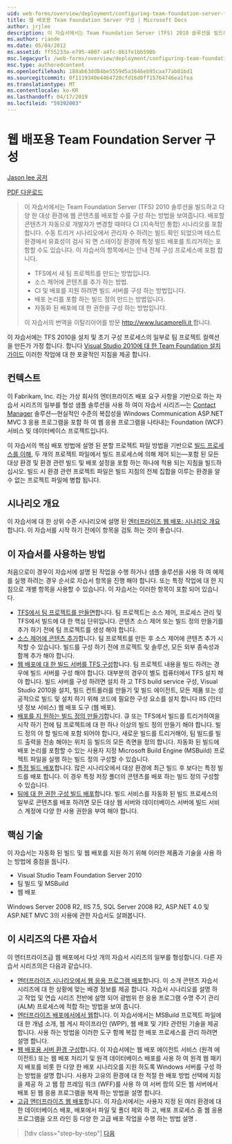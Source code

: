 ```yaml
---
uid: web-forms/overview/deployment/configuring-team-foundation-server-for-web-deployment/configuring-team-foundation-server-for-web-deployment
title: 웹 배포용 Team Foundation Server 구성 | Microsoft Docs
author: jrjlee
description: 이 자습서에서는 Team Foundation Server (TFS) 2010 솔루션을 빌드하고 다양 한 대상 환경에 웹 콘텐츠를 배포할 수를 구성 하는 방법을 보여줍니다. 이 중...
ms.author: riande
ms.date: 05/04/2012
ms.assetid: ff55233a-e795-4007-a4fc-861fe1bb590b
msc.legacyurl: /web-forms/overview/deployment/configuring-team-foundation-server-for-web-deployment/configuring-team-foundation-server-for-web-deployment
msc.type: authoredcontent
ms.openlocfilehash: 188ab63dd84be5559d5a3646eb95caa77ab01bd1
ms.sourcegitcommit: 0f1119340e4464720cfd16d0ff15764746ea1fea
ms.translationtype: MT
ms.contentlocale: ko-KR
ms.lasthandoff: 04/17/2019
ms.locfileid: "59392003"
---
```

# <a name="configuring-team-foundation-server-for-web-deployment"></a>웹 배포용 Team Foundation Server 구성

[Jason lee 공저](https://github.com/jrjlee)

[PDF 다운로드](https://msdnshared.blob.core.windows.net/media/MSDNBlogsFS/prod.evol.blogs.msdn.com/CommunityServer.Blogs.Components.WeblogFiles/00/00/00/63/56/8130.DeployingWebAppsInEnterpriseScenarios.pdf)

> 이 자습서에서는 Team Foundation Server (TFS) 2010 솔루션을 빌드하고 다양 한 대상 환경에 웹 콘텐츠를 배포할 수를 구성 하는 방법을 보여줍니다. 배포할 콘텐츠가 자동으로 개발자가 변경할 때마다 CI (지속적인 통합) 시나리오를 포함 합니다. 수동 트리거 시나리오에서 관리자 수 하려는 빌드 확인 되었으며 테스트 환경에서 유효성이 검사 되 면 스테이징 환경에 특정 빌드 배포를 트리거하는 포함할 수도 있습니다. 이 자습서의 항목에서는 안내 전체 구성 프로세스에 포함 합니다.
> 
> - TFS에서 새 팀 프로젝트를 만드는 방법입니다.
> - 소스 제어에 콘텐츠를 추가 하는 방법.
> - CI 및 배포를 지원 하려면 빌드 서버를 구성 하는 방법입니다.
> - 배포 논리를 포함 하는 빌드 정의 만드는 방법입니다.
> - 자동화 된 배포에 대 한 권한을 구성 하는 방법입니다.
> 
> 이 자습서의 번역을 이탈리아어를 방문 [ http://www.lucamorelli.it ](http://www.lucamorelli.it)합니다.


이 자습서에는 TFS 2010을 설치 및 초기 구성 프로세스의 일부로 팀 프로젝트 컬렉션을 만든가 가정 합니다. 합니다 [Visual Studio 2010에 대 한 Team Foundation 설치 가이드](https://go.microsoft.com/?linkid=9805132) 이러한 작업에 대 한 포괄적인 지침을 제공 합니다.

## <a name="context"></a>컨텍스트

이 Fabrikam, Inc. 라는 가상 회사의 엔터프라이즈 배포 요구 사항을 기반으로 하는 자습서 시리즈의 일부를 형성 샘플 솔루션을 사용 하 여이 자습서 시리즈&#x2014;는 [Contact Manager](../web-deployment-in-the-enterprise/the-contact-manager-solution.md) 솔루션&#x2014;현실적인 수준의 복잡성을 Windows Communication ASP.NET MVC 3 응용 프로그램을 포함 하 여 웹 응용 프로그램을 나타내는 Foundation (WCF) 서비스 및 데이터베이스 프로젝트입니다.

이 자습서의 핵심 배포 방법에 설명 된 분할 프로젝트 파일 방법을 기반으로 [빌드 프로세스를 이해](../web-deployment-in-the-enterprise/understanding-the-build-process.md), 두 개의 프로젝트 파일에서 빌드 프로세스에 의해 제어 되는&#x2014;포함 된 모든 대상 환경 및 환경 관련 빌드 및 배포 설정을 포함 하는 하나에 적용 되는 지침을 빌드하십시오. 빌드 시 환경 관련 프로젝트 파일은 빌드 지침의 전체 집합을 이루는 환경을 알 수 없는 프로젝트 파일에 병합 됩니다.

## <a name="scenario-overview"></a>시나리오 개요

이 자습서에 대 한 상위 수준 시나리오에 설명 된 [엔터프라이즈 웹 배포: 시나리오 개요](../deploying-web-applications-in-enterprise-scenarios/enterprise-web-deployment-scenario-overview.md)합니다. 이 자습서를 시작 하기 전에이 항목을 검토 하는 것이 좋습니다.

## <a name="how-to-use-this-tutorial"></a>이 자습서를 사용하는 방법

처음으로이 경우이 자습서에 설명 된 작업을 수행 하거나 샘플 솔루션을 사용 하 여 예제를 실행 하려는 경우 순서로 자습서 항목을 진행 해야 합니다. 또는 특정 작업에 대 한 지침으로 개별 항목을 사용할 수 있습니다. 이 자습서는 이러한 항목이 포함 되어 있습니다.

- [TFS에서 팀 프로젝트를 만들면](creating-a-team-project-in-tfs.md)합니다. 팀 프로젝트는 소스 제어, 프로세스 관리 및 TFS에서 빌드에 대 한 핵심 단위입니다. 콘텐츠 소스 제어 또는 빌드 정의 만들기를 추가 하기 전에 팀 프로젝트를 생성 해야 합니다.
- [소스 제어에 콘텐츠 추가](adding-content-to-source-control.md)합니다. 팀 프로젝트를 만든 후 소스 제어에 콘텐츠 추가 시작할 수 있습니다. 빌드를 구성 하기 전에 프로젝트 및 솔루션, 모든 외부 종속성과 함께 추가 해야 합니다.
- [웹 배포에 대 한 빌드 서버를 TFS 구성](configuring-a-tfs-build-server-for-web-deployment.md)합니다. 팀 프로젝트 내용을 빌드 하려는 경우에 빌드 서버를 구성 해야 합니다. 대부분의 경우이 별도 컴퓨터에서 TFS 설치 해야 합니다. 빌드 서버를 구성 하려면 설치 하 고 TFS build service 구성, Visual Studio 2010을 설치, 빌드 컨트롤러를 만들기 및 빌드 에이전트, 모든 제품 또는 성공적으로 빌드 및 설치 하기 위해 코드에 필요한 구성 요소를 설치 합니다 IIS (인터넷 정보 서비스) 웹 배포 도구 (웹 배포).
- [배포를 지 원하는 빌드 정의 만들기](creating-a-build-definition-that-supports-deployment.md)합니다. 큐 또는 TFS에서 빌드를 트리거하여을 시작 하기 전에 팀 프로젝트에 대 한 하나 이상의 빌드 정의 만들기 해야 합니다. 빌드 정의 야 할 빌드에 포함 되어야 합니다, 새로운 빌드를 트리거해야, 팀 빌드를 빌드 출력을 전송 해야는 위치 등 빌드의 모든 측면을 정의 합니다. 자동화 된 빌드에 배포 논리를 포함할 수 있는 사용자 지정 Microsoft Build Engine (MSBuild) 프로젝트 파일을 실행 하는 빌드 정의 구성할 수 있습니다.
- [특정 빌드 배포](deploying-a-specific-build.md)합니다. 많은 시나리오에서 대상 환경에 최근 빌드 후 보다는 특정 빌드를 배포 합니다. 이 경우 특정 저장 폴더의 콘텐츠를 배포 하는 빌드 정의 구성할 수 있습니다.
- [팀에 대 한 권한 구성 빌드 배포](configuring-permissions-for-team-build-deployment.md)합니다. 빌드 서비스를 자동화 된 빌드 프로세스의 일부로 콘텐츠를 배포 하려면 모든 대상 웹 서버와 데이터베이스 서버에 빌드 서비스 계정에 다양 한 사용 권한을 부여 해야 합니다.

## <a name="key-technologies"></a>핵심 기술

이 자습서는 자동화 된 빌드 및 웹 배포를 지원 하기 위해 이러한 제품과 기술을 사용 하는 방법에 중점을 둡니다.

- Visual Studio Team Foundation Server 2010
- 팀 빌드 및 MSBuild
- 웹 배포

Windows Server 2008 R2, IIS 7.5, SQL Server 2008 R2, ASP.NET 4.0 및 ASP.NET MVC 3의 사용에 관한 자습서도 살펴봅니다.

## <a name="other-tutorials-in-this-series"></a>이 시리즈의 다른 자습서

이 엔터프라이즈급 웹 배포에서 다섯 개의 자습서 시리즈의 일부를 형성합니다. 다른 자습서 시리즈의은 다음과 같습니다.

- [엔터프라이즈 시나리오에서 웹 응용 프로그램 배포](../deploying-web-applications-in-enterprise-scenarios/deploying-web-applications-in-enterprise-scenarios.md)합니다. 이 소개 콘텐츠 자습서 시리즈에 대 한 상황에 맞는 배경 정보를 제공 합니다. 자습서 시나리오를 설명 하 고 작업 및 연습 시리즈 전반에 설명 되어 광범위 한 응용 프로그램 수명 주기 관리 (ALM) 프로세스에 적합 하는 방법을 보여 줍니다.
- [엔터프라이즈 배포에서에서 웹](../web-deployment-in-the-enterprise/web-deployment-in-the-enterprise.md)합니다. 이 자습서에서는 MSBuild 프로젝트 파일에 대 한 개념 소개, 웹 게시 파이프라인 (WPP), 웹 배포 및 기타 관련된 기술을 제공 합니다. 사용 하는 방법을 이러한 도구 함께 복잡 한 배포 프로세스를 관리 하려면 설명 합니다.
- [웹 배포용 서버 환경 구성](../configuring-server-environments-for-web-deployment/configuring-server-environments-for-web-deployment.md)합니다. 이 자습서에는 웹 배포 에이전트 서비스 (원격 에이전트) 또는 웹 배포 처리기 및 원격 데이터베이스 배포를 사용 하 여 원격 웹 패키지 배포를 비롯 한 다양 한 배포 시나리오를 지원 하도록 Windows 서버를 구성 하는 방법을 설명 합니다. 사용자 고유의 환경에 대 한 적절 한 배포 방법 선택에 지침을 제공 하 고 웹 팜 프레임 워크 (WFF)를 사용 하 여 서버 팜의 모든 웹 서버에서 배포 된 웹 응용 프로그램을 복제 하는 방법을 설명 합니다.
- [고급 엔터프라이즈 웹 배포](../advanced-enterprise-web-deployment/advanced-enterprise-web-deployment.md)합니다. 이 자습서에서는 사용자 지정 된 여러 환경에 대 한 데이터베이스 배포, 배포에서 파일 및 폴더 제외 하 고, 배포 프로세스 중 웹 응용 프로그램을 오프 라인 등 다양 한 고급 배포 작업을 수행 하는 방법 설명 .

> [!div class="step-by-step"]
> [다음](creating-a-team-project-in-tfs.md)
